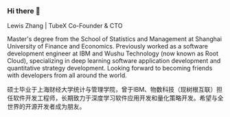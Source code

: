 ### Hi there 👋
Lewis Zhang | TubeX Co-Founder & CTO

Master's degree from the School of Statistics and Management at Shanghai University of Finance and Economics. Previously worked as a software development engineer at IBM and Wushu Technology (now known as Root Cloud), specializing in deep learning software application development and quantitative strategy development. Looking forward to becoming friends with developers from all around the world.

硕士毕业于上海财经大学统计与管理学院，曾于IBM、物数科技（现树根互联）担任软件开发工程师，长期致力于深度学习软件应用开发和量化策略开发。希望与全世界的开源开发者成为朋友。
  
